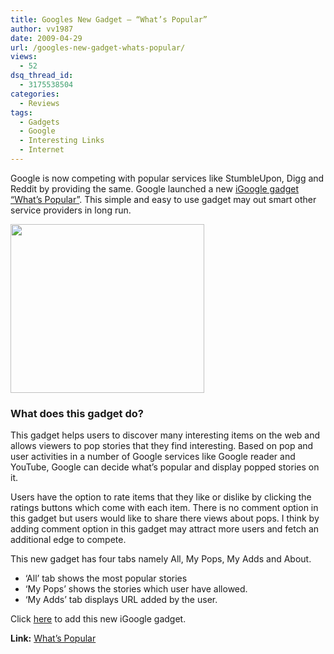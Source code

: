 ```yaml
---
title: Googles New Gadget – “What’s Popular”
author: vv1987
date: 2009-04-29
url: /googles-new-gadget-whats-popular/
views:
  - 52
dsq_thread_id:
  - 3175538504
categories:
  - Reviews
tags:
  - Gadgets
  - Google
  - Interesting Links
  - Internet
---
```

Google is now competing with popular services like StumbleUpon, Digg and Reddit by providing the same. Google launched a new <a href="http://www.google.com/ig/directory?hl=en&url=www.google.com/ig/modules/pop/pop.xml#" onclick="_gaq.push(['_trackEvent', 'outbound-article', 'http://www.google.com/ig/directory?hl=en&url=www.google.com/ig/modules/pop/pop.xml#', 'iGoogle gadget &#8220;What&#8217;s Popular&#8221;']);" title="What's Popular"  target="_self">iGoogle gadget &#8220;What&#8217;s Popular&#8221;</a>. This simple and easy to use gadget may out smart other service providers in long run.

<img class="alignright wp-image-53059" src="http://img0.gmodules.com/ig/modules/pop/pop.png" alt="" width="310" height="270" />

### What does this gadget do?

This gadget helps users to discover many interesting items on the web and allows viewers to pop stories that they find interesting. Based on pop and user activities in a number of Google services like Google reader and YouTube, Google can decide what’s popular and display popped stories on it.

Users have the option to rate items that they like or dislike by clicking the ratings buttons which come with each item. There is no comment option in this gadget but users would like to share there views about pops. I think by adding comment option in this gadget may attract more users and fetch an additional edge to compete.

This new gadget has four tabs namely All, My Pops, My Adds and About.

  * ‘All’ tab shows the most popular stories
  * ‘My Pops’ shows the stories which user have allowed.
  * ‘My Adds’ tab displays URL added by the user.

Click <a href="http://www.google.com/ig/directory?url=www.google.com/ig/modules/pop/pop.xml" onclick="_gaq.push(['_trackEvent', 'outbound-article', 'http://www.google.com/ig/directory?url=www.google.com/ig/modules/pop/pop.xml', 'here']);" >here</a> to add this new iGoogle gadget.

**Link:** <a href="http://www.google.com/ig/directory?hl=en&url=www.google.com/ig/modules/pop/pop.xml#" onclick="_gaq.push(['_trackEvent', 'outbound-article', 'http://www.google.com/ig/directory?hl=en&url=www.google.com/ig/modules/pop/pop.xml#', 'What&#8217;s Popular']);" title="What's Popular"  target="_self">What&#8217;s Popular</a>
